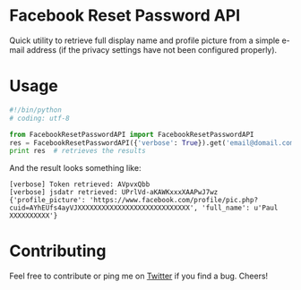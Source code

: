 Facebook Reset Password API
================

Quick utility to retrieve full display name and profile picture from a simple e-mail address (if the privacy settings have not been configured properly). 

Usage
======

```python
#!/bin/python
# coding: utf-8

from FacebookResetPasswordAPI import FacebookResetPasswordAPI
res = FacebookResetPasswordAPI({'verbose': True}).get('email@domail.com')
print res  # retrieves the results
```

And the result looks something like: 

```
[verbose] Token retrieved: AVpvxQbb
[verbose] jsdatr retrieved: UPrlVd-aKAWKxxxXAAPwJ7wz
{'profile_picture': 'https://www.facebook.com/profile/pic.php?cuid=AYhEUfs4ayVJXXXXXXXXXXXXXXXXXXXXXXXXXXXX', 'full_name': u'Paul XXXXXXXXXX'}
```

Contributing
======

Feel free to contribute or ping me on [Twitter](https://www.twitter.com/paulwebsec) if you find a bug. 
Cheers!